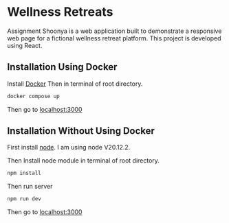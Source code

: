 # Wellness Retreats

Assignment Shoonya is a web application built to demonstrate a responsive web page for a fictional wellness retreat platform. This project is developed using React.

## Installation Using Docker

Install [Docker](https://docs.docker.com/engine/install/) Then in terminal of root directory.

```bash
docker compose up
```

Then go to [localhost:3000](http://localhost:3000/)

## Installation Without Using Docker

First install [node](https://nodejs.org/en). I am using node V20.12.2.

Then Install node module in terminal of root directory.

```bash
npm install
```

Then run server

```bash
npm run dev
```

Then go to [localhost:3000](http://localhost:3000/)
